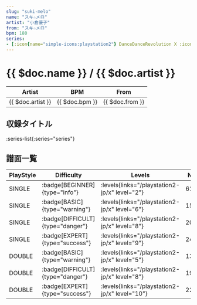 ```yaml
---
slug: "suki-melo"
name: "スキ☆メロ"
artist: "小倉優子"
from: "スキ☆メロ"
bpm: 180
series:
- [:icon{name="simple-icons:playstation2"} DanceDanceRevolution X :icon{name="flag:jp-4x3"}](/playstation2-jp/x)
---
```


# {{ $doc.name }} / {{ $doc.artist }}

|Artist|BPM|From|
|------|---|----|
|{{ $doc.artist }}|{{ $doc.bpm }}|{{ $doc.from }}|

## 収録タイトル

:series-list{:series="series"}

## 譜面一覧

|PlayStyle|Difficulty|Levels|Notes|Movie|
|---------|----------|------|-----|-----|
|SINGLE| :badge[BEGINNER]{type="info"}| :levels{links="/playstation2-jp/x" level="2"}|61/0||
|SINGLE| :badge[BASIC]{type="warning"}| :levels{links="/playstation2-jp/x" level="6"}|157/14||
|SINGLE| :badge[DIFFICULT]{type="danger"}| :levels{links="/playstation2-jp/x" level="8"}|203/19||
|SINGLE| :badge[EXPERT]{type="success"}| :levels{links="/playstation2-jp/x" level="9"}|246/15||
|DOUBLE| :badge[BASIC]{type="warning"}| :levels{links="/playstation2-jp/x" level="5"}|137/9||
|DOUBLE| :badge[DIFFICULT]{type="danger"}| :levels{links="/playstation2-jp/x" level="8"}|197/19||
|DOUBLE| :badge[EXPERT]{type="success"}| :levels{links="/playstation2-jp/x" level="10"}|228/23||
